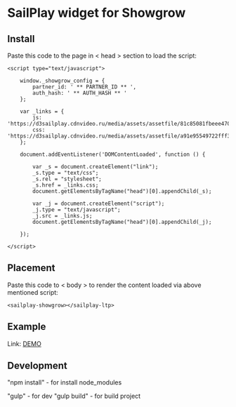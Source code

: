# SailPlay widget for Showgrow

## Install
Paste this code to the page in < head > section to load the script:

    <script type="text/javascript">

        window._showgrow_config = {
            partner_id: ' ** PARTNER_ID ** ',
            auth_hash: ' ** AUTH_HASH ** '
        };

        var _links = {
            js: 'https://d3sailplay.cdnvideo.ru/media/assets/assetfile/81c85081fbeee470eaf428e5ac79f12d.js',
            css: 'https://d3sailplay.cdnvideo.ru/media/assets/assetfile/a91e95549722fff3637f4d225e3b9540.css'
        };

        document.addEventListener('DOMContentLoaded', function () {

            var _s = document.createElement("link");
            _s.type = "text/css";
            _s.rel = "stylesheet";
            _s.href = _links.css;
            document.getElementsByTagName("head")[0].appendChild(_s);

            var _j = document.createElement("script");
            _j.type = "text/javascript";
            _j.src = _links.js;
            document.getElementsByTagName("head")[0].appendChild(_j);

        });

    </script>


## Placement
Paste this code to < body > to render the content loaded via above mentioned script:
   
    <sailplay-showgrow></sailplay-ltp>

## Example

Link: [DEMO](http://test.dev4you.info/sg/ "Demo")

## Development

"npm install" - for install node_modules

"gulp" - for dev
"gulp build" - for build project